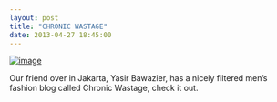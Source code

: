 ```yaml
---
layout: post
title: "CHRONIC WASTAGE"
date: 2013-04-27 18:45:00
---
```


<p><a href="http://chronicwastage.tumblr.com/"><span><img alt="image" src="http://media.tumblr.com/747d67a6e03b216f7650a7c62478d2e2/tumblr_inline_mlxg2tgbAF1qz4rgp.png"/></span></a></p>

<p>Our friend over in Jakarta, Yasir Bawazier, has a nicely filtered men&#8217;s fashion blog called Chronic Wastage, check it out.</p>

<p></p>
